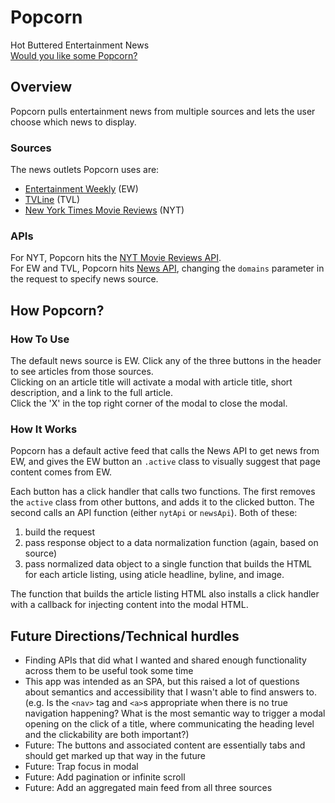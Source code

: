 # Popcorn
Hot Buttered Entertainment News  
[Would you like some Popcorn?](https://theutahkate.github.io/popcorn/)

## Overview
Popcorn pulls entertainment news from multiple sources and lets the user choose which news to display.

### Sources
The news outlets Popcorn uses are:
* [Entertainment Weekly](http://ew.com) (EW)
* [TVLine](http://tvline.com) (TVL)
* [New York Times Movie Reviews](www.nytimes.com/reviews/movies) (NYT)

### APIs
For NYT, Popcorn hits the [NYT Movie Reviews API](https://developer.nytimes.com/movie_reviews_v2.json).  
For EW and TVL, Popcorn hits [News API](https://newsapi.org/), changing the `domains` parameter in the request to specify news source.

## How Popcorn?
### How To Use
The default news source is EW. Click any of the three buttons in the header to see articles from those sources.  
Clicking on an article title will activate a modal with article title, short description, and a link to the full article.  
Click the 'X' in the top right corner of the modal to close the modal.

### How It Works
Popcorn has a default active feed that calls the News API to get news from EW, and gives the EW button an `.active` class to visually suggest that page content comes from EW.

Each button has a click handler that calls two functions. The first removes the `active` class from other buttons, and adds it to the clicked button.
The second calls an API function (either `nytApi` or `newsApi`). Both of these:
1. build the request
2. pass response object to a data normalization function (again, based on source)
3. pass normalized data object to a single function that builds the HTML for each article listing, using aticle headline, byline, and image. 

The function that builds the article listing HTML also installs a click handler with a callback for injecting content into the modal HTML.

## Future Directions/Technical hurdles
* Finding APIs that did what I wanted and shared enough functionality across them to be useful took some time
* This app was intended as an SPA, but this raised a lot of questions about semantics and accessibility that I wasn't able to find answers to. (e.g. Is the `<nav>` tag and `<a>`s appropriate when there is no true navigation happening? What is the most semantic way to trigger a modal opening on the click of a title, where communicating the heading level and the clickability are both important?)
* Future: The buttons and associated content are essentially tabs and should get marked up that way in the future
* Future: Trap focus in modal
* Future: Add pagination or infinite scroll
* Future: Add an aggregated main feed from all three sources


